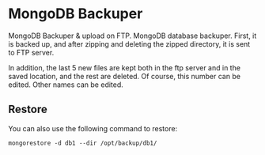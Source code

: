 # MongoDB Backuper
MongoDB Backuper & upload on FTP.
MongoDB database backuper. First, it is backed up, and after zipping and deleting the zipped directory, it is sent to FTP server. 

In addition, the last 5 new files are kept both in the ftp server and in the saved location, and the rest are deleted. Of course, this number can be edited.
Other names can be edited.
## Restore
You can also use the following command to restore:
```shell
mongorestore -d db1 --dir /opt/backup/db1/
```
